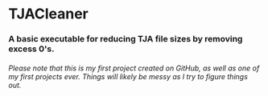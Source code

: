 # TJACleaner
### A basic executable for reducing TJA file sizes by removing excess 0's.
###### Please note that this is my first project created on GitHub, as well as one of my first projects ever. Things will likely be messy as I try to figure things out.
